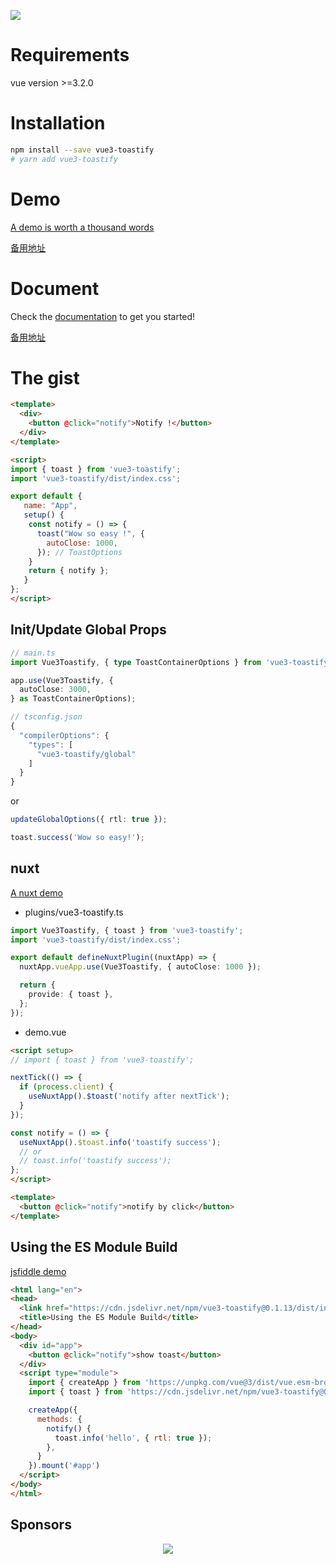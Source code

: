 ![](https://user-images.githubusercontent.com/5574267/130804494-a9d2d69c-f170-4576-b2e1-0bb7f13dd92d.gif)

# Requirements

vue version >=3.2.0

# Installation

```bash
npm install --save vue3-toastify
# yarn add vue3-toastify
```

# Demo

[A demo is worth a thousand words](https://vue3-toastify.js-bridge.com)

[备用地址](https://vue3-toastify.netlify.app)

# Document

Check the [documentation](https://vue3-toastify.js-bridge.com/get-started/introduction.html) to get you started!

[备用地址](https://vue3-toastify.netlify.app/get-started/introduction.html)

# The gist

```html
<template>
  <div>
    <button @click="notify">Notify !</button>
  </div>
</template>

<script>
import { toast } from 'vue3-toastify';
import 'vue3-toastify/dist/index.css';

export default {
   name: "App",
   setup() {
    const notify = () => {
      toast("Wow so easy !", {
        autoClose: 1000,
      }); // ToastOptions
    }
    return { notify };
   }
};
</script>
```

## Init/Update Global Props

```ts
// main.ts
import Vue3Toastify, { type ToastContainerOptions } from 'vue3-toastify';

app.use(Vue3Toastify, {
  autoClose: 3000,
} as ToastContainerOptions);
```

```js
// tsconfig.json
{
  "compilerOptions": {
    "types": [
      "vue3-toastify/global"
    ]
  }
}
```

or

```ts
updateGlobalOptions({ rtl: true });

toast.success('Wow so easy!');
```

## nuxt

[A nuxt demo](https://stackblitz.com/edit/nuxt-starter-1gszqs?file=app.vue,plugins%2Fvue3-toastify.ts)

- plugins/vue3-toastify.ts

```ts
import Vue3Toastify, { toast } from 'vue3-toastify';
import 'vue3-toastify/dist/index.css';

export default defineNuxtPlugin((nuxtApp) => {
  nuxtApp.vueApp.use(Vue3Toastify, { autoClose: 1000 });

  return {
    provide: { toast },
  };
});

```

- demo.vue

```html
<script setup>
// import { toast } from 'vue3-toastify';

nextTick(() => {
  if (process.client) {
    useNuxtApp().$toast('notify after nextTick');
  }
});

const notify = () => {
  useNuxtApp().$toast.info('toastify success');
  // or
  // toast.info('toastify success');
};
</script>

<template>
  <button @click="notify">notify by click</button>
</template>
```

## Using the ES Module Build

[jsfiddle demo](https://jsfiddle.net/jerrywu001/r42xous5/)

```html
<html lang="en">
<head>
  <link href="https://cdn.jsdelivr.net/npm/vue3-toastify@0.1.13/dist/index.css" rel="stylesheet" />
  <title>Using the ES Module Build</title>
</head>
<body>
  <div id="app">
    <button @click="notify">show toast</button>
  </div>
  <script type="module">
    import { createApp } from 'https://unpkg.com/vue@3/dist/vue.esm-browser.js'
    import { toast } from 'https://cdn.jsdelivr.net/npm/vue3-toastify@0.1.13/+esm';

    createApp({
      methods: {
        notify() {
          toast.info('hello', { rtl: true });
        },
      }
    }).mount('#app')
  </script>
</body>
</html>
```

## Sponsors

<p align="center">
  <a href="https://ik.imagekit.io/jerrywu001/sponsors.svg?updatedAt=1691025797559">
    <img src="https://ik.imagekit.io/jerrywu001/sponsors.svg?updatedAt=1691025797559"/>
  </a>
</p>
